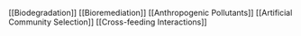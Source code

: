 [[Biodegradation]]
[[Bioremediation]]
[[Anthropogenic Pollutants]]
[[Artificial Community Selection]]
[[Cross-feeding Interactions]]
